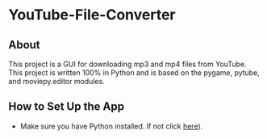 # YouTube-File-Converter

## About
This project is a GUI for downloading mp3 and mp4 files from YouTube. This project is written 100% in Python and is based on the pygame, pytube, and moviepy.editor modules.

## How to Set Up the App
* Make sure you have Python installed. If not click [here]([url](https://www.python.org/downloads/)https://www.python.org/downloads/)).
